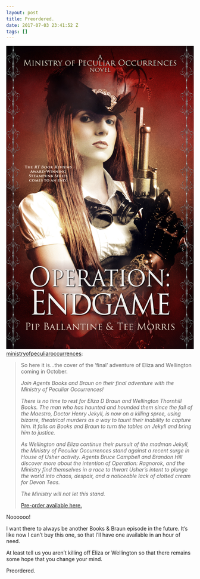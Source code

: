 ```yaml
---
layout: post
title: Preordered.
date: 2017-07-03 23:41:52 Z
tags: []
---
```

![](/media/2017/07/162568516369.jpg)
[ministryofpeculiaroccurrences](http://ministryofpeculiaroccurrences.tumblr.com/post/162566587065/so-here-it-isthe-cover-of-the-final-adventure):

> So here it is…the cover of the ‘final’ adventure of Eliza and Wellington coming in October.
> 
> _Join Agents Books and Braun on their final adventure with the Ministry of Peculiar Occurrences!_
> 
> _There is no time to rest for Eliza D Braun and Wellington Thornhill Books. The man who has haunted and hounded them since the fall of the Maestro, Doctor Henry Jekyll, is now on a killing spree, using bizarre, theatrical murders as a way to taunt their inability to capture him. It falls on Books and Braun to turn the tables on Jekyll and bring him to justice._
> 
> _As Wellington and Eliza continue their pursuit of the madman Jekyll, the Ministry of Peculiar Occurrences stand against a recent surge in House of Usher activity. Agents Bruce Campbell and Brandon Hill discover more about the intention of Operation: Ragnorok, and the Ministry find themselves in a race to thwart Usher’s intent to plunge the world into chaos, despair, and a noticeable lack of clotted cream for Devon Teas._
> 
> _The Ministry will not let this stand._
> 
> [Pre-order available here.](http://books2read.com/u/mgKXRX)

Noooooo!

I want there to always be another Books & Braun episode in the future. It’s like now I can’t buy this one, so that I’ll have one available in an hour of need.

At least tell us you aren’t killing off Eliza or Wellington so that there remains some hope that you change your mind.

Preordered.
